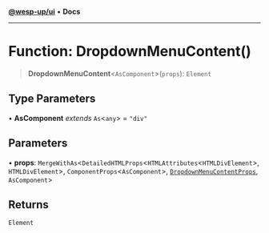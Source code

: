 [**@wesp-up/ui**](../README.md) • **Docs**

---

# Function: DropdownMenuContent()

> **DropdownMenuContent**\<`AsComponent`\>(`props`): `Element`

## Type Parameters

• **AsComponent** _extends_ `As`\<`any`\> = `"div"`

## Parameters

• **props**: `MergeWithAs`\<`DetailedHTMLProps`\<`HTMLAttributes`\<`HTMLDivElement`\>, `HTMLDivElement`\>, `ComponentProps`\<`AsComponent`\>, [`DropdownMenuContentProps`](../interfaces/DropdownMenuContentProps.md), `AsComponent`\>

## Returns

`Element`
